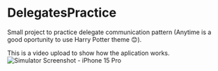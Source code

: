 # DelegatesPractice
Small project to practice delegate communication pattern (Anytime is a good oportunity to use Harry Potter theme 😊).

This is a video upload to show how the aplication works.
![Simulator Screenshot - iPhone 15 Pro](https://github.com/JulianaSimonetta/DelegatesPractice/assets/148396118/206a2778-a2bd-4ed9-ba94-6509d3d38c82)

